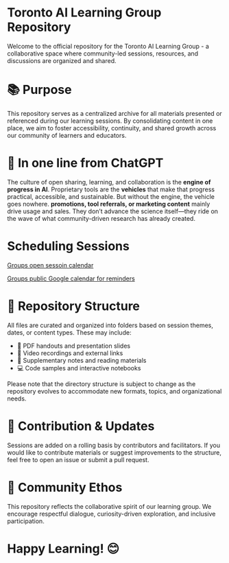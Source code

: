 # Toronto AI Learning Group Repository
Welcome to the official repository for the Toronto AI Learning Group - a collaborative space where community-led sessions, resources, and discussions are organized and shared.

# 📚 Purpose
This repository serves as a centralized archive for all materials presented or referenced during our learning sessions. By consolidating content in one place, we aim to foster accessibility, continuity, and shared growth across our community of learners and educators.

# 🎯 In one line from **ChatGPT**
The culture of open sharing, learning, and collaboration is the **engine of progress in AI**. Proprietary tools are the **vehicles** that make that progress practical, accessible, and sustainable. But without the engine, the vehicle goes nowhere.
**promotions, tool referrals, or marketing content** mainly drive usage and sales. They don’t advance the science itself—they ride on the wave of what community-driven research has already created.


# Scheduling Sessions

[Groups open sessoin calendar](https://teamup.com/ksxott7u7sbhts6s9e)

[Groups public Google calendar for reminders](https://calendar.google.com/calendar/u/3?cid=N2UyMjdjMGZkODBlYzY0NjA3NzM1NDYxZjRmYTAzYTUxMGZlYmZkNTY5ODE5MWE5MjIxMDRkZjBlMDVkYWVmM0Bncm91cC5jYWxlbmRhci5nb29nbGUuY29t)

# 📁 Repository Structure
All files are curated and organized into folders based on session themes, dates, or content types. These may include:
- 📄 PDF handouts and presentation slides
- 🎥 Video recordings and external links
- 📝 Supplementary notes and reading materials
- 💻 Code samples and interactive notebooks

Please note that the directory structure is subject to change as the repository evolves to accommodate new formats, topics, and organizational needs.

# 📌 Contribution & Updates
Sessions are added on a rolling basis by contributors and facilitators. If you would like to contribute materials or suggest improvements to the structure, feel free to open an issue or submit a pull request.

# 🤝 Community Ethos
This repository reflects the collaborative spirit of our learning group. We encourage respectful dialogue, curiosity-driven exploration, and inclusive participation.

# Happy Learning! 😊

 

